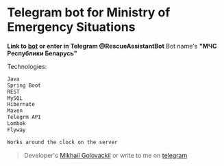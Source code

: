 # Telegram bot for Ministry of Emergency Situations

 **Link to [bot]( https://t.me/RescueAssistantBot) or enter in Telegram @RescueAssistantBot**
 Bot name's **"МЧС Республики Беларусь"**

Technologies:
```sh
Java
Spring Boot
REST
MySQL
Hibernate
Maven
Telegrm API
Lombok
Flyway
```

```sh
Works around the clock on the server
```

> Developer's [Mikhail Golovackii](https://www.linkedin.com/in/vologim/) or write to me on [telegram](https://t.me/vologim)
